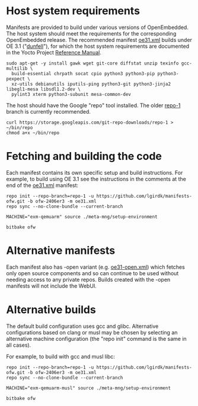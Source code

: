# Host system requirements

Manifests are provided to build under various versions of OpenEmbedded. The host system should meet the requirements for the corresponding OpenEmbedded release. The recommended manifest [oe31.xml](https://github.com/lgirdk/manifests-ofw/blob/ofw-2406er3/oe31.xml) builds under OE 3.1 ("[dunfell](https://wiki.yoctoproject.org/wiki/Releases)"), for which the host system requirements are documented in the Yocto Project [Reference Manual](https://docs.yoctoproject.org/3.1.33/ref-manual/ref-system-requirements.html).

```shell
sudo apt-get -y install gawk wget git-core diffstat unzip texinfo gcc-multilib \
  build-essential chrpath socat cpio python3 python3-pip python3-pexpect \
  xz-utils debianutils iputils-ping python3-git python3-jinja2 libegl1-mesa libsdl1.2-dev \
  pylint3 xterm python3-subunit mesa-common-dev
```

The host should have the Google "repo" tool installed. The older [repo-1](https://source.android.com/setup/develop#old-repo-python2) branch is currently recommended.

```shell
curl https://storage.googleapis.com/git-repo-downloads/repo-1 > ~/bin/repo
chmod a+x ~/bin/repo
```

# Fetching and building the code

Each manifest contains its own specific setup and build instructions. For example, to build using OE 3.1 see the instructions in the comments at the end of the [oe31.xml](https://github.com/lgirdk/manifests-ofw/blob/ofw-2406er3/oe31.xml) manifest:

```shell
repo init --repo-branch=repo-1 -u https://github.com/lgirdk/manifests-ofw.git -b ofw-2406er3 -m oe31.xml
repo sync --no-clone-bundle --current-branch

MACHINE="exm-qemuarm" source ./meta-mng/setup-environment

bitbake ofw
```

# Alternative manifests

Each manifest also has -open variant (e.g. [oe31-open.xml](https://github.com/lgirdk/manifests-ofw/blob/ofw-2406er3/oe31-open.xml)) which fetches only open source components and so can continue to be used without needing access to any private repos. Builds created with the -open manifests will not include the WebUI.

# Alternative builds

The default build configuration uses gcc and glibc. Alternative configurations based on clang or musl may be chosen by selecting an alternative machine configuration (the "repo init" command is the same in all cases).

For example, to build with gcc and musl libc:

```shell
repo init --repo-branch=repo-1 -u https://github.com/lgirdk/manifests-ofw.git -b ofw-2406er3 -m oe31.xml
repo sync --no-clone-bundle --current-branch

MACHINE="exm-qemuarm-musl" source ./meta-mng/setup-environment

bitbake ofw
```

